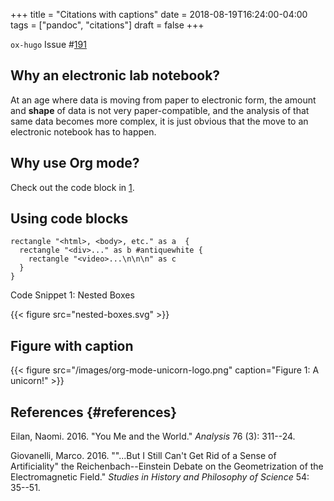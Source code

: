 +++
title = "Citations with captions"
date = 2018-08-19T16:24:00-04:00
tags = ["pandoc", "citations"]
draft = false
+++

`ox-hugo` Issue
\#[191](https://github.com/kaushalmodi/ox-hugo/issues/191)

## Why an electronic lab notebook?

At an age where data is moving from paper to electronic form, the amount
and **shape** of data is not very paper-compatible, and the analysis of
that same data becomes more complex, it is just obvious that the move to
an electronic notebook has to happen.

## Why use Org mode?

Check out the code block in [1](#org60aad95).

## Using code blocks

<a id="org60aad95"></a>

``` plantuml
rectangle "<html>, <body>, etc." as a  {
  rectangle "<div>..." as b #antiquewhite {
    rectangle "<video>...\n\n\n" as c
  }
}
```

<div class="src-block-caption">

<span class="src-block-number">Code Snippet 1:</span> Nested Boxes

</div>

{{< figure src="nested-boxes.svg" >}}

## Figure with caption

{{< figure src="/images/org-mode-unicorn-logo.png" caption="Figure 1: A unicorn!" >}}

## References {#references}

<div id="refs" class="references">
  <div></div>


<div id="ref-eilan2016">
  <div></div>

Eilan, Naomi. 2016. "You Me and the World." *Analysis* 76 (3): 311--24.

</div>

<div id="ref-giovanelli2016">
  <div></div>

Giovanelli, Marco. 2016. "\"\...But I Still Can't Get Rid of a Sense of
Artificiality\" the Reichenbach--Einstein Debate on the Geometrization
of the Electromagnetic Field." *Studies in History and Philosophy of
Science* 54: 35--51.

</div>

</div>
